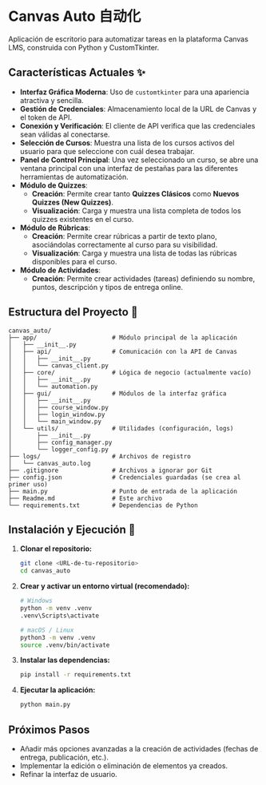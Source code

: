 # Canvas Auto 自动化

Aplicación de escritorio para automatizar tareas en la plataforma Canvas LMS, construida con Python y CustomTkinter.

## Características Actuales ✨

* **Interfaz Gráfica Moderna**: Uso de `customtkinter` para una apariencia atractiva y sencilla.
* **Gestión de Credenciales**: Almacenamiento local de la URL de Canvas y el token de API.
* **Conexión y Verificación**: El cliente de API verifica que las credenciales sean válidas al conectarse.
* **Selección de Cursos**: Muestra una lista de los cursos activos del usuario para que seleccione con cuál desea trabajar.
* **Panel de Control Principal**: Una vez seleccionado un curso, se abre una ventana principal con una interfaz de pestañas para las diferentes herramientas de automatización.
* **Módulo de Quizzes**:
    * **Creación**: Permite crear tanto **Quizzes Clásicos** como **Nuevos Quizzes (New Quizzes)**.
    * **Visualización**: Carga y muestra una lista completa de todos los quizzes existentes en el curso.
* **Módulo de Rúbricas**:
    * **Creación**: Permite crear rúbricas a partir de texto plano, asociándolas correctamente al curso para su visibilidad.
    * **Visualización**: Carga y muestra una lista de todas las rúbricas disponibles para el curso.
* **Módulo de Actividades**:
    * **Creación**: Permite crear actividades (tareas) definiendo su nombre, puntos, descripción y tipos de entrega online.

## Estructura del Proyecto 📂

```
canvas_auto/
├── app/                     # Módulo principal de la aplicación
│   ├── __init__.py
│   ├── api/                 # Comunicación con la API de Canvas
│   │   ├── __init__.py
│   │   └── canvas_client.py
│   ├── core/                # Lógica de negocio (actualmente vacío)
│   │   ├── __init__.py
│   │   └── automation.py
│   ├── gui/                 # Módulos de la interfaz gráfica
│   │   ├── __init__.py
│   │   ├── course_window.py
│   │   ├── login_window.py
│   │   └── main_window.py
│   └── utils/               # Utilidades (configuración, logs)
│       ├── __init__.py
│       ├── config_manager.py
│       └── logger_config.py
├── logs/                    # Archivos de registro
│   └── canvas_auto.log
├── .gitignore               # Archivos a ignorar por Git
├── config.json              # Credenciales guardadas (se crea al primer uso)
├── main.py                  # Punto de entrada de la aplicación
├── Readme.md                # Este archivo
└── requirements.txt         # Dependencias de Python
```

## Instalación y Ejecución 🚀

1.  **Clonar el repositorio:**
    ```bash
    git clone <URL-de-tu-repositorio>
    cd canvas_auto
    ```

2.  **Crear y activar un entorno virtual (recomendado):**
    ```bash
    # Windows
    python -m venv .venv
    .venv\Scripts\activate

    # macOS / Linux
    python3 -m venv .venv
    source .venv/bin/activate
    ```

3.  **Instalar las dependencias:**
    ```bash
    pip install -r requirements.txt
    ```

4.  **Ejecutar la aplicación:**
    ```bash
    python main.py
    ```

## Próximos Pasos

* Añadir más opciones avanzadas a la creación de actividades (fechas de entrega, publicación, etc.).
* Implementar la edición o eliminación de elementos ya creados.
* Refinar la interfaz de usuario.